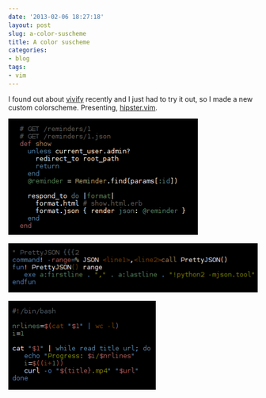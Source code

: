 ```yaml
---
date: '2013-02-06 18:27:18'
layout: post
slug: a-color-suscheme
title: A color suscheme
categories:
- blog
tags:
- vim
---
```


I found out about [vivify][] recently and I just had to try it out, so I made a new custom colorscheme. Presenting, [hipster.vim][hipster].

![Ruby](/images/hipster_ruby.png)

![VimL](/images/hipster_vim.png)

![Bash](/images/hipster_bash.png)

   [vivify]: http://bytefluent.com/vivify/
   [hipster]: https://github.com/connermcd/dotfiles/blob/github/.vim/colors/hipster.vim
